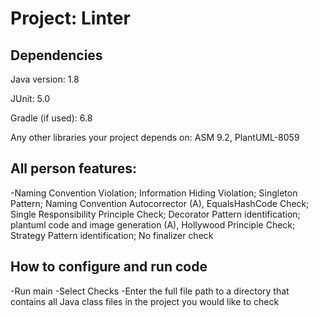 # Project: Linter

## Dependencies
Java version: 1.8

JUnit: 5.0

Gradle (if used): 6.8

Any other libraries your project depends on: ASM 9.2, PlantUML-8059


## All person features:
-Naming Convention Violation; Information Hiding Violation; Singleton Pattern; Naming Convention Autocorrector (A), EqualsHashCode Check; Single Responsibility Principle Check; Decorator Pattern identification; plantuml code and image generation (A), Hollywood Principle Check; Strategy Pattern identification; No finalizer check

## How to configure and run code
-Run main
-Select Checks
-Enter the full file path to a directory that contains all Java class files in the project you would like to check
